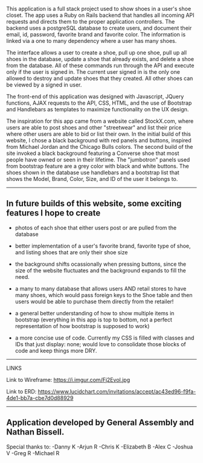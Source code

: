 This application is a full stack project used to show shoes in a user's shoe closet. The app uses a Ruby on Rails backend that handles all incoming API requests and directs them to the proper application controllers. The backend uses a postgreSQL database to create users, and document their email, id, password, favorite brand and favorite color. The information is linked via a one to many dependency where a user has many shoes.

The interface allows a user to create a shoe, pull up one shoe, pull up all shoes in the database, update a shoe that already exists, and delete a shoe from the database. All of these commands run through the API and execute only if the user is signed in. The current user signed in is the only one allowed to destroy and update shoes that they created. All other shoes can be viewed by a signed in user.

The front-end of this application was designed with Javascript, JQuery functions, AJAX requests to the API, CSS, HTML, and the use of Bootstrap and Handlebars as templates to maximize functionality on the UX design.

The inspiration for this app came from a website called StockX.com, where users are able to post shoes and other "streetwear" and list their price where other users are able to bid  or list their own. In the initial build of this website, I chose a black background with red panels and buttons, inspired from Michael Jordan and the Chicago Bulls colors. The second build of the site invoked a black background featuring a Converse shoe that most people have owned or seen in their lifetime. The "jumbotron" panels used from bootstrap feature are a grey color with black and white buttons. The shoes shown in the database use handlebars and a bootstrap list that shows the Model, Brand, Color, Size, and ID of the user it belongs to.

-----------------------------------------------------------------------
In future builds of this website, some exciting features I hope to create
-----------------------------------------------------------------------

- photos of each shoe that either users post or are pulled from the database

- better implementation of a user's favorite brand, favorite type of shoe, and listing shoes that are only their shoe size

- the background shifts ocassionally when pressing buttons, since the size of the website fluctuates and the background expands to fill the need.

- a many to many database that allows users AND retail stores to have many shoes, which would pass foreign keys to the Shoe table and then users would be able to purchase them directly from the retailer!

- a general better understanding of how to show multiple items in bootstrap (everything in this app is top to bottom, not a perfect representation of how bootstrap is supposed to work)

- a more concise use of code. Currently my CSS is filled with classes and IDs that just display: none; would love to consolidate those blocks of code and keep things more DRY.
-----------------------------------------------------------------------

LINKS

Link to Wireframe: https://i.imgur.com/Fj2Evol.jpg

Link to ERD: https://www.lucidchart.com/invitations/accept/ac43ed96-f9fa-4de1-bb7a-cbe7d0d88929

-----------------------------------------------------------------------
Application developed by General Assembly and Nathan Bissell.
-----------------------------------------------------------------------
Special thanks to:
-Danny K
-Arjun R
-Chris K
-Elizabeth B
-Alex C
-Joshua V
-Greg R
-Michael R